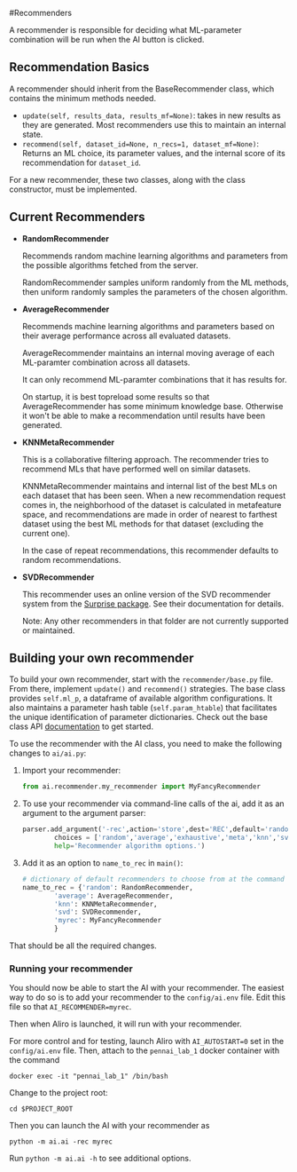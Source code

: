 #Recommenders

A recommender is responsible for deciding what ML-parameter combination will be run when the AI button is clicked. 

## Recommendation Basics

A recommender should inherit from the BaseRecommender class, which contains the minimum methods needed. 

 - `update(self, results_data, results_mf=None)`: takes in new results as they are generated. Most recommenders use this to maintain an internal state. 
 - `recommend(self, dataset_id=None, n_recs=1, dataset_mf=None)`: Returns an ML choice, its parameter values, and the internal score of its recommendation for `dataset_id`.

For a new recommender, these two classes, along with the class constructor, must be implemented. 

## Current Recommenders

 - **RandomRecommender**

    Recommends random machine learning algorithms and parameters from the possible algorithms
    fetched from the server.
 
    RandomRecommender samples uniform randomly from the ML methods, then uniform randomly samples the parameters of the chosen algorithm.

 - **AverageRecommender**
    
    Recommends machine learning algorithms and parameters based on their average performance
    across all evaluated datasets.

    AverageRecommender maintains an internal moving average of each ML-paramter combination across all datasets. 

    It can only recommend ML-paramter combinations that it has results for. 

    On startup, it is best topreload some results so that AverageRecommender has some minimum knowledge base. Otherwise it won't be able to make a recommendation until results have been generated. 

 - **KNNMetaRecommender**
    
    This is a collaborative filtering approach. 
    The recommender tries to recommend MLs that have performed well on similar datasets. 
    
    KNNMetaRecommender maintains and internal list of the best MLs on each dataset that has been seen. 
    When a new recommendation request comes in, the neighborhood of the dataset is calculated in metafeature space, and recommendations are made in order of nearest to farthest dataset using the best ML methods for that dataset (excluding the current one). 
    
    In the case of repeat recommendations, this recommender defaults to random recommendations.

 - **SVDRecommender**

    This recommender uses an online version of the SVD recommender system from the [Surprise package](https://surprise.readthedocs.io/en/stable/matrix_factorization.html).
    See their documentation for details.

    Note: Any other recommenders in that folder are not currently supported or 
    maintained. 

## Building your own recommender

To build your own recommender, start with the `recommender/base.py` file.
From there, implement `update()` and `recommend()` strategies. 
The base class provides `self.ml_p`, a dataframe of available algorithm
configurations. 
It also maintains a parameter hash table (`self.param_htable`) that facilitates the
unique identification of parameter dictionaries. 
Check out the base class API [documentation]() to get started. 

To use the recommender with the AI class, you need to make the following changes to
`ai/ai.py`:

 1. Import your recommender:
   
    ```python
    from ai.recommender.my_recommender import MyFancyRecommender
    ```

 2. To use your recommender via command-line calls of the ai, add it as an argument
    to the argument parser:

    ```python 
    parser.add_argument('-rec',action='store',dest='REC',default='random',
            choices = ['random','average','exhaustive','meta','knn','svd','myrec'],
            help='Recommender algorithm options.')
    ```

 3. Add it as an option to `name_to_rec` in `main()`:

    ```python 
    # dictionary of default recommenders to choose from at the command line.
    name_to_rec = {'random': RandomRecommender,
            'average': AverageRecommender,
            'knn': KNNMetaRecommender,
            'svd': SVDRecommender,
            'myrec': MyFancyRecommender
            }
    ```

That should be all the required changes. 

### Running your recommender

You should now be able to start the AI with your recommender. 
The easiest way to do so is to add your recommender to the `config/ai.env` file.
Edit this file so that `AI_RECOMMENDER=myrec`.

Then when Aliro is launched, it will run with your recommender. 

For more control and for testing, launch Aliro with `AI_AUTOSTART=0` set in the
`config/ai.env` file. 
Then, attach to the `pennai_lab_1` docker container with the command

    docker exec -it "pennai_lab_1" /bin/bash

Change to the project root:

    cd $PROJECT_ROOT

Then you can launch the AI with your recommender as 

    python -m ai.ai -rec myrec 

Run `python -m ai.ai -h` to see additional options. 
